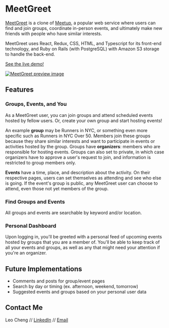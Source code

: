 # MeetGreet

[MeetGreet](https://meetgreet-lc.herokuapp.com) is a clone of [Meetup](http://www.meetup.com), a popular web service where users can find and join groups, coordinate in-person events, and ultimately make new friends with people who have similar interests.

MeetGreet uses React, Redux, CSS, HTML, and Typescript for its front-end technology, and Ruby on Rails (with PostgreSQL) with Amazon S3 storage to handle the back-end.

[See the live demo!](https://meetgreet-lc.herokuapp.com)

[![MeetGreet preview image](/app/assets/images/meetgreet-preview-1.gif)](https://meetgreet-lc.herokuapp.com/)

## Features

### Groups, Events, and You 

As a MeetGreet user, you can join groups and attend scheduled events hosted by fellow users. Or, create your own group and start hosting events!

An example **group** may be Runners in NYC, or something even more specific such as Runners in NYC Over 50. Members join these groups because they share similar interests and want to participate in events or activities hosted by the group. Groups have **organizers**: members who are responsible for hosting events. Groups can also set to private, in which case organizers have to approve a user's request to join, and information is restricted to group members only. 

**Events** have a time, place, and description about the activity. On their respective pages, users can set themselves as attending and see who else is going. If the event's group is public, any MeetGreet user can choose to attend, even those not yet members of the group. 

### Find Groups and Events

All groups and events are searchable by keyword and/or location. 

### Personal Dashboard

Upon logging in, you'll be greeted with a personal feed of upcoming events hosted by groups that you are a member of. You'll be able to keep track of all your events and groups, as well as any that might need your attention if you're an organizer. 

## Future Implementations

* Comments and posts for group/event pages
* Search by day or timing (ex. afternoon, weekend, tomorrow)
* Suggested events and groups based on your personal user data


## Contact Me
Leo Cheng // [LinkedIn](http://www.linkedin.com/in/sirleoc) // [Email](leo.cheng92@gmail.com)
